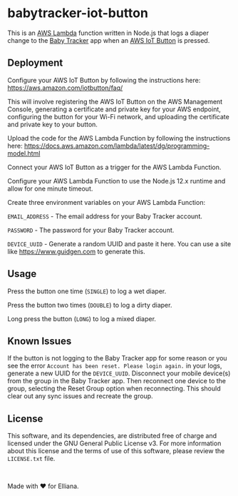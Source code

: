 # babytracker-iot-button

This is an [AWS Lambda](https://aws.amazon.com/lambda/) function written in Node.js that logs a diaper change to the [Baby Tracker](https://apps.apple.com/app/appname/id779656557) app when an [AWS IoT Button](https://aws.amazon.com/iotbutton/) is pressed.


## Deployment

Configure your AWS IoT Button by following the instructions here: https://aws.amazon.com/iotbutton/faq/

This will involve registering the AWS IoT Button on the AWS Management Console, generating a certificate and private key for your AWS endpoint, configuring the button for your Wi-Fi network, and uploading the certificate and private key to your button.

Upload the code for the AWS Lambda Function by following the instructions here: https://docs.aws.amazon.com/lambda/latest/dg/programming-model.html

Connect your AWS IoT Button as a trigger for the AWS Lambda Function.

Configure your AWS Lambda Function to use the Node.js 12.x runtime and allow for one minute timeout.

Create three environment variables on your AWS Lambda Function:

`EMAIL_ADDRESS` - The email address for your Baby Tracker account.

`PASSWORD` - The password for your Baby Tracker account.

`DEVICE_UUID` - Generate a random UUID and paste it here. You can use a site like https://www.guidgen.com to generate this.


## Usage

Press the button one time (`SINGLE`) to log a wet diaper.

Press the button two times (`DOUBLE`) to log a dirty diaper.

Long press the button (`LONG`) to log a mixed diaper.


## Known Issues

If the button is not logging to the Baby Tracker app for some reason or you see the error `Account has been reset. Please login again.` in your logs, generate a new UUID for the `DEVICE_UUID`. Disconnect your mobile device(s) from the group in the Baby Tracker app. Then reconnect one device to the group, selecting the Reset Group option when reconnecting. This should clear out any sync issues and recreate the group.


## License

This software, and its dependencies, are distributed free of charge and licensed under the GNU General Public License v3. For more information about this license and the terms of use of this software, please review the `LICENSE.txt` file.

&nbsp;

Made with ❤️ for Elliana.
